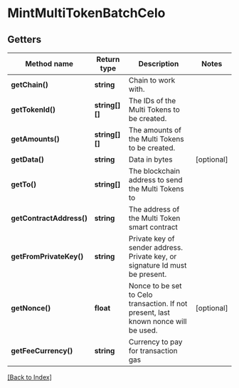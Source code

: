 # MintMultiTokenBatchCelo

## Getters

Method name | Return type | Description | Notes
------------ | ------------- | ------------- | -------------
**getChain()** | **string** | Chain to work with. |
**getTokenId()** | **string[][]** | The IDs of the Multi Tokens to be created. |
**getAmounts()** | **string[][]** | The amounts of the Multi Tokens to be created. |
**getData()** | **string** | Data in bytes | [optional]
**getTo()** | **string[]** | The blockchain address to send the Multi Tokens to |
**getContractAddress()** | **string** | The address of the Multi Token smart contract |
**getFromPrivateKey()** | **string** | Private key of sender address. Private key, or signature Id must be present. |
**getNonce()** | **float** | Nonce to be set to Celo transaction. If not present, last known nonce will be used. | [optional]
**getFeeCurrency()** | **string** | Currency to pay for transaction gas |

[[Back to Index]](../index.md)

